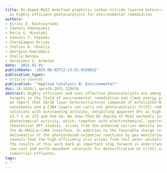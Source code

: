 ```yaml
---
title: Ni-doped MoS2 modified graphitic carbon nitride layered hetero-nanostructures
  as highly efficient photocatalysts for environmental remediation
authors:
- Eirini D. Koutsouroubi
- Ioannis Vamvasakis
- Maria G. Minotaki
- Ioannis T. Papadas
- Charalampos Drivas
- Stelios A. Choulis
- Georgios Kopidakis
- Stella Kennou
- Gerasimos S. Armatas
date: '2021-01-01'
publishDate: '2025-06-02T12:23:53.015091Z'
publication_types:
- article-journal
publication: '*Applied Catalysis B: Environmental*'
doi: 10.1016/j.apcatb.2021.120419
abstract: Highly efficient and cost-effective photocatalysts are among the most prominent
  targets in the field of environmental remediation and clean energy production. Here,
  we report that 2D/2D layer heterostructures composed of exfoliated Ni-doped MoS2
  nanosheets and g-C3N4 layers can carry out photocatalytic Cr(VI) reduction in aqueous
  solutions with outstanding activity, exhibiting apparent QYs as high as 29.6 % and
  23.7 % at 375 and 410 nm. We show that Ni doping of MoS2 markedly increases the
  photochemical activity, which, together with electrochemical, spectroscopic and
  theoretical DFT studies, arises from the enhanced carrier density and mobility at
  the Ni-MoS2/g-C3N4 interface. In addition to the favorable charge transport properties,
  delineation of the photoinduced oxidation reactions by gas monitoring techniques
  reveals that the high efficiency also arises from fast water oxidation kinetics.
  The results of this work mark an important step forward in understanding and designing
  low-cost and earth-abundant catalysts for detoxification of Cr(VI)-contaminated
  industrial effluents.
tags:
- ''
---
```

